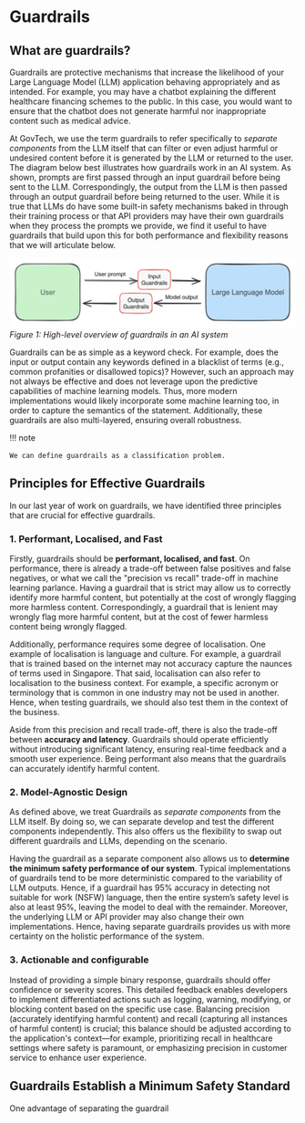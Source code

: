 # Guardrails

## What are guardrails?

Guardrails are protective mechanisms that increase the likelihood of your Large Language Model (LLM) application behaving appropriately and as intended. For example, you may have a chatbot explaining the different healthcare financing schemes to the public. In this case, you would want to ensure that the chatbot does not generate harmful nor inappropriate content such as medical advice.

At GovTech, we use the term guardrails to refer specifically to _separate components_ from the LLM itself that can filter or even adjust harmful or undesired content before it is generated by the LLM or returned to the user. The diagram below best illustrates how guardrails work in an AI system. As shown, prompts are first passed through an input guardrail before being sent to the LLM. Correspondingly, the output from the LLM is then passed through an output guardrail before being returned to the user. While it is true that LLMs do have some built-in safety mechanisms baked in through their training process or that API providers may have their own guardrails when they process the prompts we provide, we find it useful to have guardrails that build upon this for both performance and flexibility reasons that we will articulate below.

![Guardrails](guardrails/images/guardrail_simplified.png)
_Figure 1: High-level overview of guardrails in an AI system_

Guardrails can be as simple as a keyword check. For example, does the input or output contain any keywords defined in a blacklist of terms (e.g., common profanities or disallowed topics)? However, such an approach may not always be effective and does not leverage upon the predictive capabilities of machine learning models. Thus, more modern implementations would likely incorporate some machine learning too, in order to capture the semantics of the statement. Additionally, these guardrails are also multi-layered, ensuring overall robustness.

!!! note

    We can define guardrails as a classification problem.

## Principles for Effective Guardrails

In our last year of work on guardrails, we have identified three principles that are crucial for effective guardrails.

### 1. Performant, Localised, and Fast

Firstly, guardrails should be **performant, localised, and fast**. On performance, there is already a trade-off between false positives and false negatives, or what we call the "precision vs recall" trade-off in machine learning parlance. Having a guardrail that is strict may allow us to correctly identify more harmful content, but potentially at the cost of wrongly flagging more harmless content. Correspondingly, a guardrail that is lenient may wrongly flag more harmful content, but at the cost of fewer harmless content being wrongly flagged.

Additionally, performance requires some degree of localisation. One example of localisation is language and culture. For example, a guardrail that is trained based on the internet may not accuracy capture the naunces of terms used in Singapore. That said, localisation can also refer to localisation to the business context. For example, a specific acronym or terminology that is common in one industry may not be used in another. Hence, when testing guardrails, we should also test them in the context of the business.

Aside from this precision and recall trade-off, there is also the trade-off between **accuracy and latency**. Guardrails should operate efficiently without introducing significant latency, ensuring real-time feedback and a smooth user experience. Being performant also means that the guardrails can accurately identify harmful content.

### 2. Model-Agnostic Design

As defined above, we treat Guardrails as _separate components_ from the LLM itself. By doing so, we can separate develop and test the different components independently. This also offers us the flexibility to swap out different guardrails and LLMs, depending on the scenario. 

Having the guardrail as a separate component also allows us to **determine the minimum safety performance of our system**. Typical implementations of guardrails tend to be more deterministic compared to the variability of LLM outputs. Hence, if a guardrail has 95% accuracy in detecting not suitable for work (NSFW) language, then the entire system’s safety level is also at least 95%, leaving the model to deal with the remainder. Moreover, the underlying LLM or API provider may also change their own implementations. Hence, having separate guardrails provides us with more certainty on the holistic performance of the system.

### 3. Actionable and configurable

Instead of providing a simple binary response, guardrails should offer confidence or severity scores. This detailed feedback enables developers to implement differentiated actions such as logging, warning, modifying, or blocking content based on the specific use case. Balancing precision (accurately identifying harmful content) and recall (capturing all instances of harmful content) is crucial; this balance should be adjusted according to the application's context—for example, prioritizing recall in healthcare settings where safety is paramount, or emphasizing precision in customer service to enhance user experience.

## Guardrails Establish a Minimum Safety Standard

One advantage of separating the guardrail 


